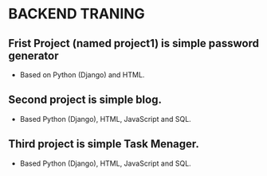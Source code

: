 
# BACKEND TRANING


## Frist Project (named project1) is simple password generator
 - Based on Python (Django) and HTML.

## Second project is simple blog.
 - Based Python (Django), HTML, JavaScript and SQL.

 ## Third project is simple  Task Menager.
 - Based Python (Django), HTML, JavaScript and SQL.